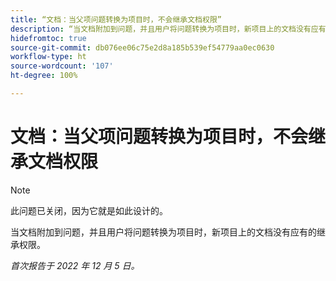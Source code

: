 ```yaml
---
title: “文档：当父项问题转换为项目时，不会继承文档权限”
description: “当文档附加到问题，并且用户将问题转换为项目时，新项目上的文档没有应有的继承权限。”
hidefromtoc: true
source-git-commit: db076ee06c75e2d8a185b539ef54779aa0ec0630
workflow-type: ht
source-wordcount: '107'
ht-degree: 100%

---
```



# 文档：当父项问题转换为项目时，不会继承文档权限

>[!NOTE]
>
>此问题已关闭，因为它就是如此设计的。

<!--This issue is on both WF and WFP TOCs-->

当文档附加到问题，并且用户将问题转换为项目时，新项目上的文档没有应有的继承权限。

_首次报告于 2022 年 12 月 5 日。_

